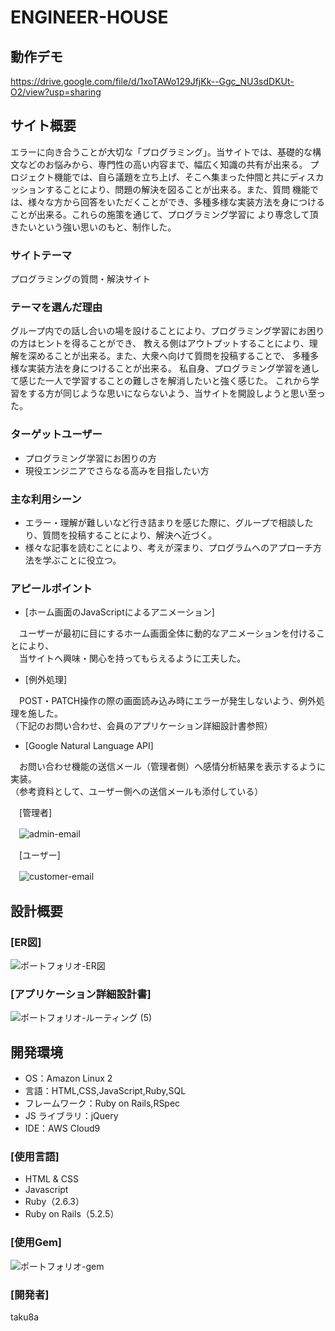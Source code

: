 # ENGINEER-HOUSE  


## 動作デモ

https://drive.google.com/file/d/1xoTAWo129JfjKk--Ggc_NU3sdDKUt-O2/view?usp=sharing


## サイト概要

エラーに向き合うことが大切な「プログラミング」。当サイトでは、基礎的な構文などのお悩みから、専門性の高い内容まで、幅広く知識の共有が出来る。
プロジェクト機能では、自ら議題を立ち上げ、そこへ集まった仲間と共にディスカッションすることにより、問題の解決を図ることが出来る。また、質問
機能では、様々な方から回答をいただくことができ、多種多様な実装方法を身につけることが出来る。これらの施策を通じて、プログラミング学習に
より専念して頂きたいという強い思いのもと、制作した。


### サイトテーマ

プログラミングの質問・解決サイト


### テーマを選んだ理由

 グループ内での話し合いの場を設けることにより、プログラミング学習にお困りの方はヒントを得ることができ、
 教える側はアウトプットすることにより、理解を深めることが出来る。また、大衆へ向けて質問を投稿することで、
 多種多様な実装方法を身につけることが出来る。
 私自身、プログラミング学習を通して感じた一人で学習することの難しさを解消したいと強く感じた。
 これから学習をする方が同じような思いにならないよう、当サイトを開設しようと思い至った。


### ターゲットユーザー

- プログラミング学習にお困りの方
- 現役エンジニアでさらなる高みを目指したい方


### 主な利用シーン

- エラー・理解が難しいなど行き詰まりを感じた際に、グループで相談したり、質問を投稿することにより、解決へ近づく。
- 様々な記事を読むことにより、考えが深まり、プログラムへのアプローチ方法を学ぶことに役立つ。


### アピールポイント

- [ホーム画面のJavaScriptによるアニメーション]

　ユーザーが最初に目にするホーム画面全体に動的なアニメーションを付けることにより、  
　当サイトへ興味・関心を持ってもらえるように工夫した。
 
- [例外処理]

　POST・PATCH操作の際の画面読み込み時にエラーが発生しないよう、例外処理を施した。  
 （下記のお問い合わせ、会員のアプリケーション詳細設計書参照）
 
- [Google Natural Language API]

　お問い合わせ機能の送信メール（管理者側）へ感情分析結果を表示するように実装。  
 （参考資料として、ユーザー側への送信メールも添付している）
 
　[管理者]
 
　![admin-email](https://user-images.githubusercontent.com/89015721/144790095-eac84999-6eec-421a-963a-ce1a0df5f3d5.png)

　[ユーザー]
 
　![customer-email](https://user-images.githubusercontent.com/89015721/144790182-a558e1d1-9857-4939-9c81-8755d7615d63.png)


## 設計概要


### [ER図]

![ポートフォリオ-ER図](https://user-images.githubusercontent.com/89015721/141829548-a03810da-1868-43b5-8154-3cd62dfc6c9b.jpg)


### [アプリケーション詳細設計書]

![ポートフォリオ-ルーティング (5)](https://user-images.githubusercontent.com/89015721/144793470-d15f4213-f444-4c72-8c1d-3ce0cdd8051d.jpg)


## 開発環境

- OS：Amazon Linux 2
- 言語：HTML,CSS,JavaScript,Ruby,SQL
- フレームワーク：Ruby on Rails,RSpec
- JS ライブラリ：jQuery
- IDE：AWS Cloud9


### [使用言語]
- HTML & CSS
- Javascript
- Ruby（2.6.3）
- Ruby on Rails（5.2.5）


### [使用Gem]

![ポートフォリオ-gem](https://user-images.githubusercontent.com/89015721/144173298-c515cbb0-11e3-4855-b995-1ef5a6d04e5e.jpg)


### [開発者]

taku8a
